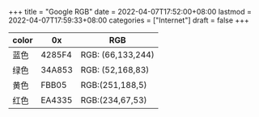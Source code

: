 +++
title = "Google RGB"
date = 2022-04-07T17:52:00+08:00
lastmod = 2022-04-07T17:59:33+08:00
categories = ["Internet"]
draft = false
+++

| color | 0x     | RGB               |
|-------|--------|-------------------|
| 蓝色  | 4285F4 | RGB: (66,133,244) |
| 绿色  | 34A853 | RGB: (52,168,83)  |
| 黄色  | FBB05  | RGB:(251,188,5)   |
| 红色  | EA4335 | RGB:(234,67,53)   |